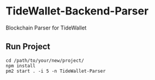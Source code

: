 # TideWallet-Backend-Parser
Blockchain Parser for TideWallet

## Run Project
```
cd /path/to/your/new/project/
npm install
pm2 start . -i 5 -n TideWallet-Parser
```
